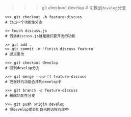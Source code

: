 >>> git checkout develop
    # 切换到`develop`分支

    >>> git checkout -b feature-discuss
    # 分出一个功能性分支

    >> touch discuss.js
    # 假装discuss.js就是我们要开发的功能

    >> git add .
    >> git commit -m 'finish discuss feature'
    # 提交更改

    >>> git checkout develop
    # 回到develop分支

    >>> git merge --no-ff feature-discuss
    # 把做好的功能合并到develop中

    >>> git branch -d feature-discuss
    # 删除功能性分支

    >>> git push origin develop
    # 把develop提交到自己的远程仓库中 